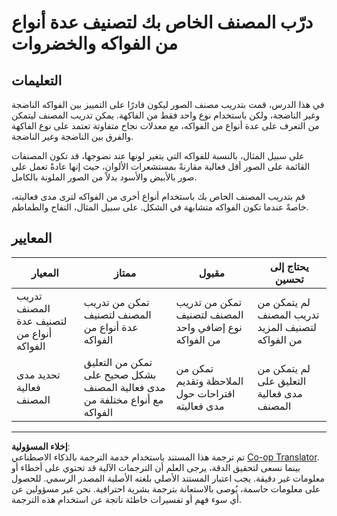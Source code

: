 <!--
CO_OP_TRANSLATOR_METADATA:
{
  "original_hash": "e74eb2fc7cc3b81916b52e957802f182",
  "translation_date": "2025-08-26T21:45:16+00:00",
  "source_file": "4-manufacturing/lessons/1-train-fruit-detector/assignment.md",
  "language_code": "ar"
}
-->
# درّب المصنف الخاص بك لتصنيف عدة أنواع من الفواكه والخضروات

## التعليمات

في هذا الدرس، قمت بتدريب مصنف الصور ليكون قادرًا على التمييز بين الفواكه الناضجة وغير الناضجة، ولكن باستخدام نوع واحد فقط من الفاكهة. يمكن تدريب المصنف ليتمكن من التعرف على عدة أنواع من الفواكه، مع معدلات نجاح متفاوتة تعتمد على نوع الفاكهة والفرق بين الناضجة وغير الناضجة.

على سبيل المثال، بالنسبة للفواكه التي يتغير لونها عند نضوجها، قد تكون المصنفات القائمة على الصور أقل فعالية مقارنةً بمستشعرات الألوان، حيث إنها عادةً تعمل على صور بالأبيض والأسود بدلاً من الصور الملونة بالكامل.

قم بتدريب المصنف الخاص بك باستخدام أنواع أخرى من الفواكه لترى مدى فعاليته، خاصةً عندما تكون الفواكه متشابهة في الشكل. على سبيل المثال، التفاح والطماطم.

## المعايير

| المعيار | ممتاز | مقبول | يحتاج إلى تحسين |
| -------- | --------- | -------- | ----------------- |
| تدريب المصنف لتصنيف عدة أنواع من الفواكه | تمكن من تدريب المصنف لتصنيف عدة أنواع من الفواكه | تمكن من تدريب المصنف لتصنيف نوع إضافي واحد من الفواكه | لم يتمكن من تدريب المصنف لتصنيف المزيد من الفواكه |
| تحديد مدى فعالية المصنف | تمكن من التعليق بشكل صحيح على مدى فعالية المصنف مع أنواع مختلفة من الفواكه | تمكن من الملاحظة وتقديم اقتراحات حول مدى فعاليته | لم يتمكن من التعليق على مدى فعالية المصنف |

---

**إخلاء المسؤولية**:  
تم ترجمة هذا المستند باستخدام خدمة الترجمة بالذكاء الاصطناعي [Co-op Translator](https://github.com/Azure/co-op-translator). بينما نسعى لتحقيق الدقة، يرجى العلم أن الترجمات الآلية قد تحتوي على أخطاء أو معلومات غير دقيقة. يجب اعتبار المستند الأصلي بلغته الأصلية المصدر الرسمي. للحصول على معلومات حاسمة، يُوصى بالاستعانة بترجمة بشرية احترافية. نحن غير مسؤولين عن أي سوء فهم أو تفسيرات خاطئة ناتجة عن استخدام هذه الترجمة.